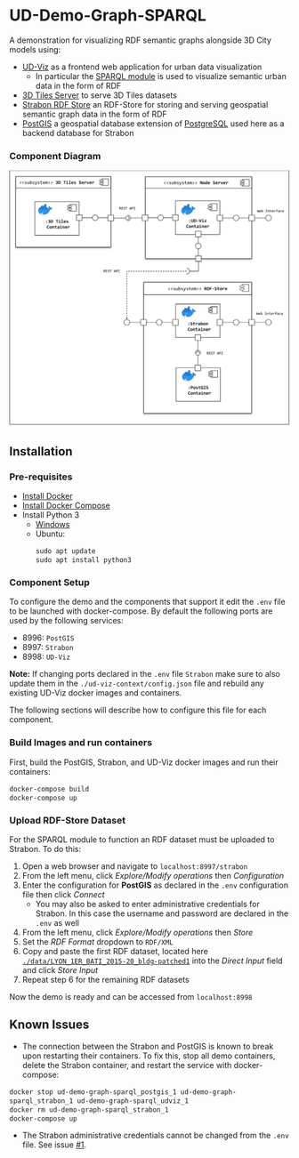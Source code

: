 # UD-Demo-Graph-SPARQL

A demonstration for visualizing RDF semantic graphs alongside 3D City models using:
* [UD-Viz](https://github.com/VCityTeam/UD-Viz) as a frontend web application for urban data visualization
  * In particular the [SPARQL module](https://github.com/VCityTeam/UD-Viz/tree/master/src/Widgets/Extensions/SPARQL) is used to visualize semantic urban data in the form of RDF
* [3D Tiles Server](https://github.com/CesiumGS/3d-tiles-samples) to serve 3D Tiles datasets
* [Strabon RDF Store](http://www.strabon.di.uoa.gr/) an RDF-Store for storing and serving geospatial semantic graph data in the form of RDF
* [PostGIS](https://postgis.net/) a geospatial database extension of [PostgreSQL](https://www.postgresql.org/) used here as a backend database for Strabon

### Component Diagram
![SPARQL POC Component Diagram](./UD-Demo_SPARQL_POC_Component_Diagram.svg)

## Installation
### Pre-requisites 

* [Install Docker](https://docs.docker.com/engine/install/)
* [Install Docker Compose](https://docs.docker.com/compose/install/)
* Install Python 3
  * [Windows](https://www.python.org/downloads/)
  * Ubuntu:
    ```
    sudo apt update
    sudo apt install python3
    ```

### Component Setup
To configure the demo and the components that support it edit the `.env` file to be launched with docker-compose. By default the following ports are used by the following services:
- 8996: `PostGIS`
- 8997: `Strabon`
- 8998: `UD-Viz`

**Note:** If changing ports declared in the `.env` file `Strabon` make sure to also update them in the `./ud-viz-context/config.json` file and rebuild any existing UD-Viz docker images and containers.

The following sections will describe how to configure this file for each component. 

### Build Images and run containers
First, build the PostGIS, Strabon, and UD-Viz docker images and run their containers:
```
docker-compose build
docker-compose up
```

### Upload RDF-Store Dataset
For the SPARQL module to function an RDF dataset must be uploaded to Strabon. To do this:
1. Open a web browser and navigate to `localhost:8997/strabon`
2. From the left menu, click *Explore/Modify operations* then *Configuration*
3. Enter the configuration for **PostGIS** as declared in the `.env` configuration file then click *Connect*
   * You may also be asked to enter administrative credentials for Strabon. In this case the username and password are declared in the `.env` as well
4. From the left menu, click *Explore/Modify operations* then *Store*
5. Set the *RDF Format* dropdown to `RDF/XML`
6. Copy and paste the first RDF dataset, located here [`./data/LYON_1ER_BATI_2015-20_bldg-patched1`](./data/LYON_1ER_BATI_2015-20_bldg-patched1) into the *Direct Input* field and click *Store Input*
7. Repeat step 6 for the remaining RDF datasets

Now the demo is ready and can be accessed from `localhost:8998`

## Known Issues
- The connection between the Strabon and PostGIS is known to break upon restarting their containers. To fix this, stop all demo containers, delete the Strabon container, and restart the service with docker-compose:
```
docker stop ud-demo-graph-sparql_postgis_1 ud-demo-graph-sparql_strabon_1 ud-demo-graph-sparql_udviz_1
docker rm ud-demo-graph-sparql_strabon_1
docker-compose up
```
- The Strabon administrative credentials cannot be changed from the `.env` file. See issue [#1](https://github.com/VCityTeam/UD-Demo-Graph-SPARQL/issues/1).